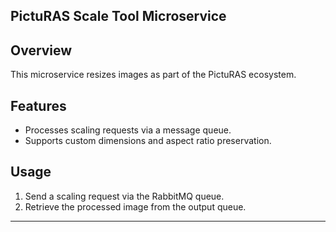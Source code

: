## PictuRAS Scale Tool Microservice

## Overview
This microservice resizes images as part of the PictuRAS ecosystem.

## Features
- Processes scaling requests via a message queue.
- Supports custom dimensions and aspect ratio preservation.

## Usage
1. Send a scaling request via the RabbitMQ queue.
2. Retrieve the processed image from the output queue.

---
